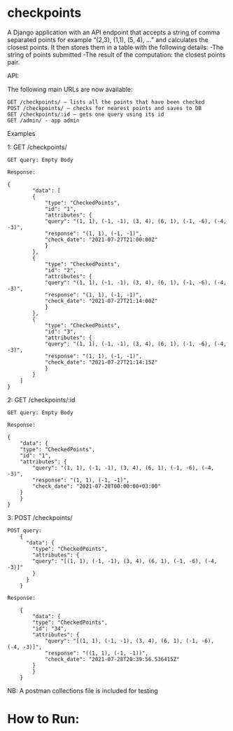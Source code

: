 # checkpoints
A Django application with an API endpoint that accepts a string of comma separated points for example “(2,3), (1,1), (5, 4), ...” and calculates the closest points. It then stores them in a table with the following details: 
-The string of points submitted 
-The result of the computation: the closest points pair.

API:

The following main URLs are now available:

    GET /checkpoints/ — lists all the points that have been checked
    POST /checkpoints/ — checks for nearest points and saves to DB
    GET /checkpoints/:id — gets one query using its id
    GET /admin/ - app admin
    
Examples

1: GET /checkpoints/

	GET query: Empty Body
	
	Response:
	
	{
	    	"data": [
			{
			    "type": "CheckedPoints",
			    "id": "1",
			    "attributes": {
				"query": "(1, 1), (-1, -1), (3, 4), (6, 1), (-1, -6), (-4, -3)",
				"response": "(1, 1), (-1, -1)",
				"check_date": "2021-07-27T21:00:00Z"
			    }
			},
			{
			    "type": "CheckedPoints",
			    "id": "2",
			    "attributes": {
				"query": "(1, 1), (-1, -1), (3, 4), (6, 1), (-1, -6), (-4, -3)",
				"response": "(1, 1), (-1, -1)",
				"check_date": "2021-07-27T21:14:00Z"
			    }
			},
			{
			    "type": "CheckedPoints",
			    "id": "3",
			    "attributes": {
				"query": "(1, 1), (-1, -1), (3, 4), (6, 1), (-1, -6), (-4, -3)",
				"response": "(1, 1), (-1, -1)",
				"check_date": "2021-07-27T21:14:15Z"
			    }
			}
		]
	}
	
2: GET /checkpoints/:id

	GET query: Empty Body

	Response:
	
	{
	    "data": {
		"type": "CheckedPoints",
		"id": "1",
		"attributes": {
		    "query": "(1, 1), (-1, -1), (3, 4), (6, 1), (-1, -6), (-4, -3)",
		    "response": "(1, 1), (-1, -1)",
		    "check_date": "2021-07-28T00:00:00+03:00"
		}
	    }
	}

3: POST /checkpoints/

	POST query:
		{
		  "data": {
		    "type": "CheckedPoints",
		    "attributes": {
			"query": "[(1, 1), (-1, -1), (3, 4), (6, 1), (-1, -6), (-4, -3)]"
		    }
		  }
		}

	Response:
	
		{
		    "data": {
			"type": "CheckedPoints",
			"id": "34",
			"attributes": {
			    "query": "[(1, 1), (-1, -1), (3, 4), (6, 1), (-1, -6), (-4, -3)]",
			    "response": "((1, 1), (-1, -1))",
			    "check_date": "2021-07-28T20:39:56.536415Z"
			}
		    }
		}
	
NB: A postman collections file is included for testing	

How to Run:
===========



	
	
	
	
	
	
	
	
	
	
	
	
	
	
	
	
	
	
	
	
	
	
	
	
	
	
	
	
